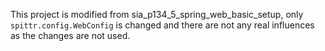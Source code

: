 This project is modified from sia_p134_5_spring_web_basic_setup, only `spittr.config.WebConfig` is changed and there are not any real influences as the changes are not used.